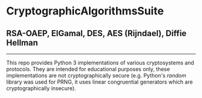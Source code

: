 # CryptographicAlgorithmsSuite
<h2>RSA-OAEP, ElGamal, DES, AES (Rijndael), Diffie Hellman</h2>
<hr />
This repo provides Python 3 implementations of various cryptosystems and protocols.
They are intended for educational purposes only, these implementations are not cryptographically secure (e.g. Python's <i>random</i> library was used for PRNG, it uses linear congruential generators which are cryptographically insecure).
